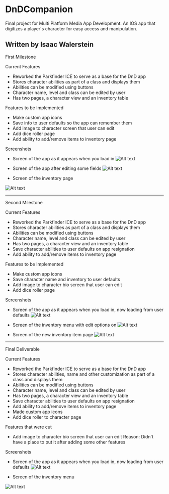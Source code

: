 # DnDCompanion
Final project for Multi Platform Media App Development. An IOS app that digitizes a player's character for easy access and manipulation.

Written by Isaac Walerstein
----------------------------
First Milestone

Current Features
* Reworked the Parkfinder ICE to serve as a base for the DnD app
* Stores character abilities as part of a class and displays them
* Abilities can be modified using buttons
* Character name, level and class can be edited by user
* Has two pages, a character view and an inventory table

Features to be Implemented
* Make custom app icons
* Save info to user defaults so the app can remember them
* Add image to character screen that user can edit
* Add dice roller page
* Add ability to add/remove items to inventory page

Screenshots
* Screen of the app as it appears when you load in
![Alt text](https://github.com/NothingButNewts/DnDCompanion/blob/master/5eCharSheet/Standard.png)

* Screen of the app after editing some fields
![Alt text](https://github.com/NothingButNewts/DnDCompanion/blob/master/5eCharSheet/Custom.png)

* Screen of the inventory page

![Alt text](https://github.com/NothingButNewts/DnDCompanion/blob/master/5eCharSheet/Inv.png)

----------------------------
Second Milestone

Current Features
* Reworked the Parkfinder ICE to serve as a base for the DnD app
* Stores character abilities as part of a class and displays them
* Abilities can be modified using buttons
* Character name, level and class can be edited by user
* Has two pages, a character view and an inventory table
* Save character abilities to user defaults on app resignation
* Add ability to add/remove items to inventory page

Features to be Implemented
* Make custom app icons
* Save character name and inventory to user defaults
* Add image to character bio screen that user can edit
* Add dice roller page

Screenshots
* Screen of the app as it appears when you load in, now loading from user defaults
![Alt text](https://github.com/NothingButNewts/DnDCompanion/blob/master/5eCharSheet/MS2-1.png)

* Screen of the inventory menu with edit options on
![Alt text](https://github.com/NothingButNewts/DnDCompanion/blob/master/5eCharSheet/MS2-2.png)

* Screen of the new inventory item page
![Alt text](https://github.com/NothingButNewts/DnDCompanion/blob/master/5eCharSheet/MS2-3.png)

----------------------------
Final Deliverable

Current Features
* Reworked the Parkfinder ICE to serve as a base for the DnD app
* Stores character abilities, name and other customization as part of a class and displays them
* Abilities can be modified using buttons
* Character name, level and class can be edited by user
* Has two pages, a character view and an inventory table
* Save character abilities to user defaults on app resignation
* Add ability to add/remove items to inventory page
* Made custom app icons
* Add dice roller to character page

Features that were cut

* Add image to character bio screen that user can edit
Reason: Didn't have a place to put it after adding some other features

Screenshots
* Screen of the app as it appears when you load in, now loading from user defaults
![Alt text](https://github.com/NothingButNewts/DnDCompanion/blob/master/5eCharSheet/finalmain.png)

* Screen of the inventory menu 

![Alt text](https://github.com/NothingButNewts/DnDCompanion/blob/master/5eCharSheet/finalitems.png)

